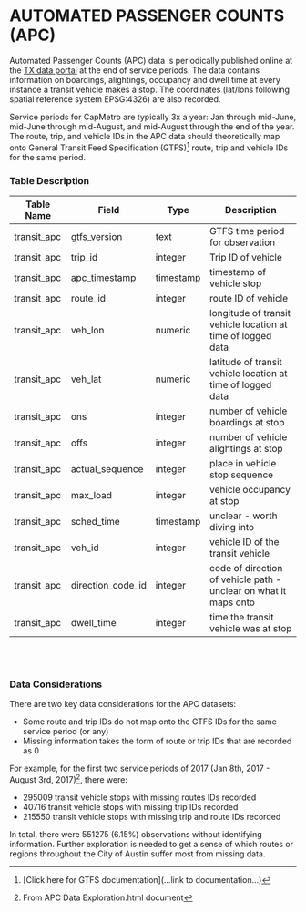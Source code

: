 # AUTOMATED PASSENGER COUNTS (APC)
Automated Passenger Counts (APC) data is periodically published online at the [TX data portal](https://data.texas.gov/browse?q=APC&sortBy=relevance) at the end of service periods. The data contains information on boardings, alightings, occupancy and dwell time at every instance a transit vehicle makes a stop. The coordinates (lat/lons following spatial reference system EPSG:4326) are also recorded.

Service periods for CapMetro are typically 3x a year: Jan through mid-June, mid-June through mid-August, and mid-August through the end of the year. The route, trip, and vehicle IDs in the APC data should theoretically map onto General Transit Feed Specification (GTFS)[^1] route, trip and vehicle IDs for the same period.

### Table Description

|  **Table Name**  | **Field** | **Type** | **Description** |
|---|---|---|---|
transit_apc|gtfs_version|text|GTFS time period for observation
transit_apc|trip_id|integer|Trip ID of vehicle
transit_apc|apc_timestamp|timestamp|timestamp of vehicle stop
transit_apc|route_id|integer|route ID of vehicle
transit_apc|veh_lon|numeric|longitude of transit vehicle location at time of logged data
transit_apc|veh_lat|numeric|latitude of transit vehicle location at time of logged data
transit_apc|ons|integer|number of vehicle boardings at stop
transit_apc|offs|integer|number of vehicle alightings at stop
transit_apc|actual_sequence|integer|place in vehicle stop sequence
transit_apc|max_load|integer|vehicle occupancy at stop
transit_apc|sched_time|timestamp|unclear - worth diving into
transit_apc|veh_id|integer|vehicle ID of the transit vehicle
transit_apc|direction_code_id|integer|code of direction of vehicle path - unclear on what it maps onto
transit_apc|dwell_time|integer|time the transit vehicle was at stop

<br></br>

### Data Considerations

There are two key data considerations for the APC datasets:
* Some route and trip IDs do not map onto the GTFS IDs for the same service period (or any)
* Missing information takes the form of route or trip IDs that are recorded as 0

For example, for the first two service periods of 2017 (Jan 8th, 2017 - August 3rd, 2017)[^2], there were:
* 295009 transit vehicle stops with missing routes IDs recorded
* 40716 transit vehicle stops with missing trip IDs recorded
* 215550 transit vehicle stops with missing trip and route IDs recorded

In total, there were 551275 (6.15%) observations without identifying information. Further exploration is needed to get a sense of which routes or regions throughout the City of Austin suffer most from missing data.

[^1]: [Click here for GTFS documentation](...link to documentation...)
[^2]: From APC Data Exploration.html document
